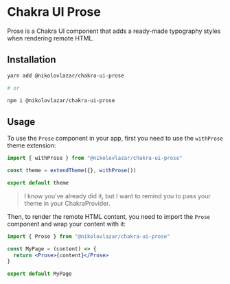 # Chakra UI Prose

Prose is a Chakra UI component that adds a ready-made typography styles when
rendering remote HTML.

## Installation

```sh
yarn add @nikolovlazar/chakra-ui-prose

# or

npm i @nikolovlazar/chakra-ui-prose
```

## Usage

To use the `Prose` component in your app, first you need to use the `withProse`
theme extension:

```typescript
import { withProse } from "@nikolovlazar/chakra-ui-prose"

const theme = extendTheme({}, withProse())

export default theme
```

> I know you've already did it, but I want to remind you to pass your theme in
> your ChakraProvider.

Then, to render the remote HTML content, you need to import the `Prose`
component and wrap your content with it:

```jsx
import { Prose } from "@nikolovlazar/chakra-ui-prose"

const MyPage = (content) => {
  return <Prose>{content}</Prose>
}

export default MyPage
```
